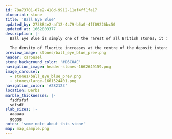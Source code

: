 ```yaml
---
id: 78a73701-07e2-418d-9912-11af4ff1fa17
blueprint: stone
title: 'Ball Eye Blue'
updated_by: 273884e2-af12-4c79-b5a0-4ff09226bc50
updated_at: 1662803377
description: |-
  Ball Eye Blue is simply one of the rarest of all British stones; it is also extremely beautiful. Quarried in Derbyshire, Ball Eye Blue is a rare vein of Limestone/Fluorite conglomerate. The vein in the marble varies in colour from Amethyst on the outer edge of the deposit to Royal Blue towards the middle.

  The density of Fluorite increases at the centre of the deposit intensifying the vivid blue colouration. There is currently only one single block of Ball Eye Blue available. It is the true jewel of Derbyshire.
preview_image: stones/ball_eye_blue_prev.png
header: carousel
stone_background_color: '#D6C0AC'
navigation_image: header-stones-1662649159.png
image_carousel:
  - stones/ball_eye_blue_prev.png
  - stones/large-1661524401.png
navigation_color: '#282123'
location: Derbs
marble_thicknesses: |-
  fsdfsfsf
  sdfsdf
slab_sizes: |-
  aaaaaa
  ggggg
notes: 'some note about this stone'
map: map_sample.png
---
```

